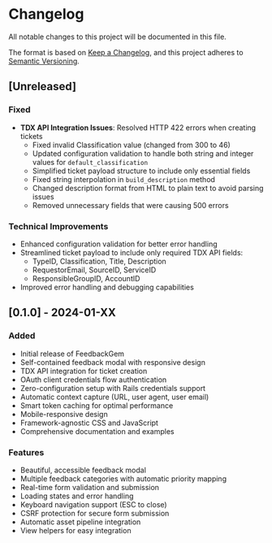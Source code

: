 # Changelog

All notable changes to this project will be documented in this file.

The format is based on [Keep a Changelog](https://keepachangelog.com/en/1.0.0/),
and this project adheres to [Semantic Versioning](https://semver.org/spec/v2.0.0.html).

## [Unreleased]

### Fixed
- **TDX API Integration Issues**: Resolved HTTP 422 errors when creating tickets
  - Fixed invalid Classification value (changed from 300 to 46)
  - Updated configuration validation to handle both string and integer values for `default_classification`
  - Simplified ticket payload structure to include only essential fields
  - Fixed string interpolation in `build_description` method
  - Changed description format from HTML to plain text to avoid parsing issues
  - Removed unnecessary fields that were causing 500 errors

### Technical Improvements
- Enhanced configuration validation for better error handling
- Streamlined ticket payload to include only required TDX API fields:
  - TypeID, Classification, Title, Description
  - RequestorEmail, SourceID, ServiceID
  - ResponsibleGroupID, AccountID
- Improved error handling and debugging capabilities

## [0.1.0] - 2024-01-XX

### Added
- Initial release of FeedbackGem
- Self-contained feedback modal with responsive design
- TDX API integration for ticket creation
- OAuth client credentials flow authentication
- Zero-configuration setup with Rails credentials support
- Automatic context capture (URL, user agent, user email)
- Smart token caching for optimal performance
- Mobile-responsive design
- Framework-agnostic CSS and JavaScript
- Comprehensive documentation and examples

### Features
- Beautiful, accessible feedback modal
- Multiple feedback categories with automatic priority mapping
- Real-time form validation and submission
- Loading states and error handling
- Keyboard navigation support (ESC to close)
- CSRF protection for secure form submission
- Automatic asset pipeline integration
- View helpers for easy integration
